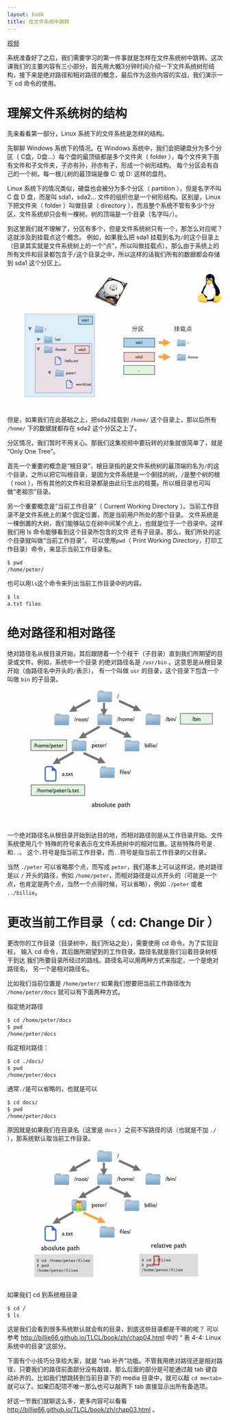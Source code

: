 ```yaml
---
layout: book
title: 在文件系统中跳转
---
```


<a href="http://v.youku.com/v_show/id_XMzY2MDY3NjYw.html">视频</a>

系统准备好了之后，我们需要学习的第一件事就是怎样在文件系统树中跳转。这次课我们的主要内容有三小部分，首先用大概3分钟时间介绍一下文件系统树形结构，接下来是绝对路径和相对路径的概念，最后作为这些内容的实战，我们演示一下 cd 命令的使用。

# 理解文件系统树的结构

先来看看第一部分，Linux 系统下的文件系统是怎样的结构。

先聊聊 Windows 系统下的情况。在 Windows 系统中，我们会把硬盘分为多个分区（ C盘，D盘...）每个盘的最顶级都是多个文件夹（ folder ），每个文件夹下面有文件和子文件夹，子亦有孙，孙亦有子，形成一个树形结构。 每个分区会有自己的一个树。每一根儿树的最顶端是像 C: 或 D: 这样的盘符。

Linux 系统下的情况类似，硬盘也会被分为多个分区（ partition ），但是名字不叫 C 盘 D 盘，而是叫 sda1，sda2... 文件的组织也是一个树形结构。区别是，Linux 下把文件夹（ folder ）叫做目录（ directory ），而且整个系统不管有多少个分区，文件系统却只会有一棵树。树的顶端是一个目录（名字叫`/`）。

到这里我们就不理解了，分区有多个，但是文件系统树只有一个，那怎么对应呢？这就涉及到挂载点这个概念。
例如，如果我么把 sda1 挂载到名为`/`的这个目录上（目录其实就是文件系统树上的一个“点”，所以叫做挂载点）。那么由于系统上的所有文件和目录都包含于`/`这个目录之中，所以这样的话我们所有的数据都会存储到 sda1 这个分区上。

![](images/linux_tree.png)

但是，如果我们在此基础之上，把sda2挂载到 `/home/` 这个目录上，那以后所有 `/home/` 下的数据就都存在 sda2 这个分区之上了。

分区情况，我们暂时不用关心。那我们这集视频中要玩转的对象就很简单了，就是 “Only One Tree”。

首先一个重要的概念是“根目录”，根目录指的是文件系统树的最顶端的名为`/`的这个目录，之所以把它叫根目录，是因为文件系统是一个倒挂的树，`/`是整个树的根（ root ），所有其他的文件和目录都是由此衍生出的枝蔓。所以根目录也可叫做“老祖宗”目录。

另一个重要概念是“当前工作目录”（ Current Working Directory ）。当前工作目录不是文件系统上的某个固定位置，而是当前用户所处的那个目录。
文件系统是一棵倒置的大树，我们能够站立在树中间某个点上，也就是位于一个目录中。这样我们用 ls 命令能够看到这个目录所包含的文件
还有子目录。那么，我们所处的这个目录就叫做“当前工作目录”。
可以使用`pwd`（ Print Working Directory，打印工作目录）命令，来显示当前工作目录名。

    $ pwd
    /home/peter/

也可以用`ls`这个命令来列出当前工作目录中的内容。

    $ ls
    a.txt files

# 绝对路径和相对路径
绝对路径名从根目录开始，其后跟随着一个个枝干（子目录）直到我们所期望的目录或文件。例如，系统中一个目录
的绝对路径名是 `/usr/bin` 。这意思是从根目录开始（由路径名中开头的`/`表示），
有一个叫做 `usr` 的目录，这个目录下包含一个叫做 `bin` 的子目录。

![](images/abs_path.png)

一个绝对路径名从根目录开始到达目的地，而相对路径则是从工作目录开始。文件系统使用几个
特殊的符号来表示在文件系统树中的相对位置。这些特殊符号是`.`和`..`。
这个`.`符号是指当前工作目录，而`..`符号是指当前工作目录的父目录。

当然 `./peter` 可以省略那个点，而写成 `peter`，我们基本上可以这样说，绝对路径是以 `/` 开头的路径，例如
`/home/peter`，而相对路径是以点开头的（可能是一个点，也肯定是两个点，当然一个点得时候，可以省略），例如 `./peter` 或者 `../billie`。

# 更改当前工作目录（ cd: Change Dir ）
更改你的工作目录（目录树中，我们所站之处），需要使用 cd 命令。为了实现目标，
输入 cd 命令，其后跟所期望到的工作目录。路径名就是我们沿着目录树枝干到达
我们所要目录所经过的路线。路径名可以用两种方式来指定，一个是绝对路径名，
另一个是相对路径名。

比如我们当前位置是 `/home/peter/` 如果我们想要把当前工作路径改为 `/home/peter/docs` 就可以有下面两种方式。

指定绝对路径

    $ cd /home/peter/docs
    $ pwd
    /home/peter/docs

指定相对路径：

    $ cd ./docs/
    $ pwd
    /home/peter/docs

通常`./`是可以省略的，也就是可以

    $ cd docs/
    $ pwd
    /home/peter/docs

原因就是如果我们在目录名（这里是 `docs` ）之前不写路径的话（也就是不加 `./` ），那系统默认取当前工作目录。

![](images/nav_cd.png)

如果我们 cd 到系统根目录

    $ cd /
    $ ls

这是我们会看到很多系统默认就会有的目录，到底这些目录都是干嘛的呢？ 可以参考 <http://billie66.github.io/TLCL/book/zh/chap04.html> 中的 “
表 4-4: Linux 系统中的目录”这部分。

下面有个小技巧分享给大家，就是 ”tab 补齐“功能。不管我用绝对路径还是相对路径，只要我们的路径前面部分没有敲错，那么后面的部分是可能通过敲 tab 键自动补齐的。比如我们想跳转到当前目录下的 media 目录中，就可以敲 `cd me<tab>` 就可以了。如果匹配项不唯一那么也可以敲两下 tab 直接显示出所有备选项。

好这一节我们就聊这么多，更多内容可以看看 <http://billie66.github.io/TLCL/book/zh/chap03.html> 。
